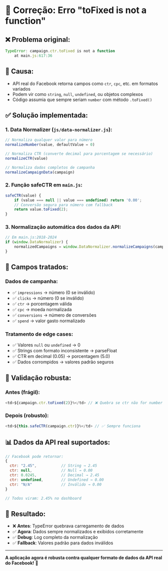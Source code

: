 # 🔧 Correção: Erro "toFixed is not a function"

## ❌ **Problema original:**
```javascript
TypeError: campaign.ctr.toFixed is not a function
    at main.js:617:36
```

## 🎯 **Causa:**
- API real do Facebook retorna campos como `ctr`, `cpc`, etc. em formatos variados
- Podem vir como `string`, `null`, `undefined`, ou objetos complexos
- Código assumia que sempre seriam `number` com método `.toFixed()`

## ✅ **Solução implementada:**

### 1. **Data Normalizer** (`js/data-normalizer.js`):
```javascript
// Normaliza qualquer valor para número
normalizeNumber(value, defaultValue = 0)

// Normaliza CTR (converte decimal para porcentagem se necessário)  
normalizeCTR(value)

// Normaliza dados completos de campanha
normalizeCampaignData(campaign)
```

### 2. **Função safeCTR** em `main.js`:
```javascript
safeCTR(value) {
    if (value === null || value === undefined) return '0.00';
    // Conversão segura para número com fallback
    return value.toFixed(2);
}
```

### 3. **Normalização automática** dos dados da API:
```javascript
// Em main.js:2018-2024
if (window.DataNormalizer) {
    normalizedCampaigns = window.DataNormalizer.normalizeCampaigns(campaigns.data);
}
```

## 🔧 **Campos tratados:**

### **Dados de campanha:**
- ✅ `impressions` → número (0 se inválido)
- ✅ `clicks` → número (0 se inválido)  
- ✅ `ctr` → porcentagem válida
- ✅ `cpc` → moeda normalizada
- ✅ `conversions` → número de conversões
- ✅ `spend` → valor gasto normalizado

### **Tratamento de edge cases:**
- ✅ Valores `null` ou `undefined` → 0
- ✅ Strings com formato inconsistente → parseFloat
- ✅ CTR em decimal (0.05) → porcentagem (5.0)
- ✅ Dados corrompidos → valores padrão seguros

## 🧪 **Validação robusta:**

### **Antes (frágil):**
```javascript
<td>${campaign.ctr.toFixed(2)}%</td> // ❌ Quebra se ctr não for number
```

### **Depois (robusto):**
```javascript
<td>${this.safeCTR(campaign.ctr)}%</td> // ✅ Sempre funciona
```

## 📊 **Dados da API real suportados:**

```javascript
// Facebook pode retornar:
{
  ctr: "2.45",           // String → 2.45
  ctr: null,             // Null → 0.00
  ctr: 0.0245,           // Decimal → 2.45
  ctr: undefined,        // Undefined → 0.00
  ctr: "N/A"             // Inválido → 0.00
}

// Todos viram: 2.45% no dashboard
```

## 🎯 **Resultado:**
- ❌ **Antes**: TypeError quebrava carregamento de dados
- ✅ **Agora**: Dados sempre normalizados e exibidos corretamente
- ✅ **Debug**: Log completo da normalização
- ✅ **Fallback**: Valores padrão para dados inválidos

---

**A aplicação agora é robusta contra qualquer formato de dados da API real do Facebook!** 🚀